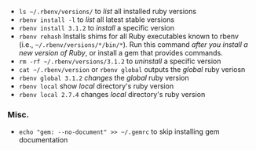 - `ls ~/.rbenv/versions/` to *list* all installed ruby versions
- `rbenv install -l` to *list* all latest stable versions
- `rbenv install 3.1.2` to *install* a specific version
- `rbenv rehash` Installs shims for all Ruby executables known to rbenv (i.e., `~/.rbenv/versions/*/bin/*`). Run this command *after you install a new version of Ruby*, or install a gem that provides commands.
- `rm -rf ~/.rbenv/versions/3.1.2` to *uninstall* a specific version
- `cat ~/.rbenv/version` or `rbenv global` outputs the *global* ruby veriosn
- `rbenv global 3.1.2` *changes* the *global* ruby version
- `rbenv local` show *local* directory's ruby version
- `rbenv local 2.7.4` changes *local* directory's ruby version

### Misc.
- `echo "gem: --no-document" >> ~/.gemrc` to skip installing gem documentation

